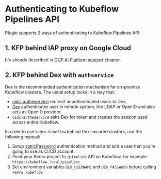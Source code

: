 # Authenticating to Kubeflow Pipelines API

Plugin supports 2 ways of authenticating to Kubeflow Pipelines API:

## 1. KFP behind IAP proxy on Google Cloud

It's already described in [GCP AI Platform support](02_gcp.md) chapter.

## 2. KFP behind Dex with `authservice`

Dex is the recommended authentication mechanism for on-premise Kubeflow clusters. The usual setup looks in a way that:

* [oidc-autheservice](https://github.com/arrikto/oidc-authservice) redirect unauthenticated users to Dex,
* [Dex](https://github.com/dexidp/dex) authenticates user in remote system, like LDAP or OpenID and also acts as OpenID provider,
* `oidc-autheservice` asks Dex for token and creates the session used across entire Kubeflow.

In order to use `kedro-kubeflow` behind Dex-secured clusters, use the following manual:

1. Setup [staticPassword](https://github.com/dexidp/dex/blob/b79d9a84bc0c35e13a9d5141e95b641af0f81c8f/cmd/dex/config_test.go#L105) authentication method and add a user that you're going to use as CI/CD account.
2. Point your Kedro project to `/pipeline` API on Kubeflow, for example: `https://kubeflow.local/pipeline`
3. Set environment variables `DEX_USERNAME` and `DEX_PASSWORD` before calling `kedro kubeflow`
